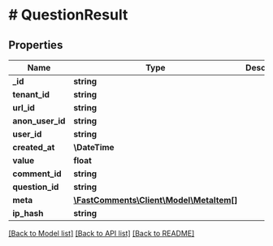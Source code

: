 # # QuestionResult

## Properties

Name | Type | Description | Notes
------------ | ------------- | ------------- | -------------
**_id** | **string** |  |
**tenant_id** | **string** |  |
**url_id** | **string** |  |
**anon_user_id** | **string** |  |
**user_id** | **string** |  |
**created_at** | **\DateTime** |  |
**value** | **float** |  |
**comment_id** | **string** |  | [optional]
**question_id** | **string** |  |
**meta** | [**\FastComments\Client\Model\MetaItem[]**](MetaItem.md) |  | [optional]
**ip_hash** | **string** |  |

[[Back to Model list]](../../README.md#models) [[Back to API list]](../../README.md#endpoints) [[Back to README]](../../README.md)
